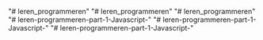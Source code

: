 "# leren_programmeren" 
"# leren_programmeren" 
"# leren_programmeren" 
"# leren-programmeren-part-1-Javascript-" 
"# leren-programmeren-part-1-Javascript-" 
"# leren-programmeren-part-1-Javascript-" 
